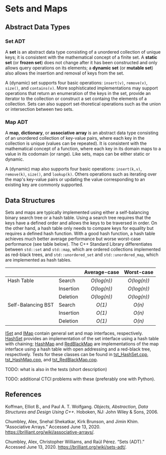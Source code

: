 # Sets and Maps

## Abstract Data Types

### Set ADT

A **set** is an abstract data type consisting of a unordered collection of unique keys; it is consistent with the mathematical concept of a finite set. A **static set** (or **frozen set**) does not change after it has been constructed and only allows query operations on its elements; a **dynamic set** (or **mutable set**) also allows the insertion and removal of keys from the set.

A (dynamic) set supports four basic operations: `insert(v)`, `remove(v)`, `size()`, and `contains(v)`. More sophisticated implementations may support operations that return an enumeration of the keys in the set, provide an iterator to the collection or construct a set containg the elements of a collection. Sets can also support set-thoretical operations such as the union or intersection between two sets.

### Map ADT

A **map**, **dictionary**, or **associative array** is an abstract data type consisting of an unordered collection of key-value pairs, where each key in the collection is unique (values can be repeated). It is consistent with the mathematical concept of a function, where each key in its domain maps to a value in its codomain (or range). Like sets, maps can be either static or dynamic. 

A (dynamic) map also supports four basic operations: `insert(k,v)`, `remove(k)`, `size()`, and `lookup(k)`. Others operations such as iterating over the map's key-value pairs or updating the value corresponding to an existing key are commonly supported.

## Data Structures

Sets and maps are typically implemented using either a self-balancing binary search tree or a hash table. Using a search tree requires that the keys have a defined order and allows the keys to be traversed in order. On the other hand, a hash table only needs to compare keys for equality but requires a defined hash function. With a good hash function, a hash table achieves much better average performance but worse worst-case performance (see table below). The C++ Standard Library differentiates between `std::set` and `std::map`, which are ordered collections implemented as red-black trees, and `std::unordered_set` and `std::unordered_map`, which are implemented as hash tables.

|                    |                       | Average-case | Worst-case   |
|--------------------|-----------------------|:------------:|:------------:|
| Hash Table         | Search                | _O(log(n))_  | _O(log(n))_  |
|                    | Insertion             | _O(log(n))_  | _O(log(n))_  |
|                    | Deletion              | _O(log(n))_  | _O(log(n))_  |
| Self-Balancing BST | Search                | _O(1)_       | _O(n)_       |
|                    | Insertion             | _O(1)_       | _O(n)_       |
|                    | Deletion              | _O(1)_       | _O(n)_       |

[ISet](ISet.h) and [IMap](IMap.h) contain general set and map interfaces, respectively. [HashSet](HashSet.h) provides an implementation of the set interface using a hash table with chaining; [HashMap](HashMap.h) and [RedBlackMap](RedBlackMap.h) are implementations of the map interface using a hash table with open addressing and a red-black tree, respectively. Tests for these classes can be found in [tst_HashSet.cpp](tst_HashSet.cpp), [tst_HashMap.cpp](tst_HashMap.cpp), and [tst_RedBlackMap.cpp](tst_RedBlackMap.cpp).

TODO: what is also in the tests (short description)

TODO: additional CTCI problems with these (preferably one with Python).

## References 

Koffman, Elliot B., and Paul A. T. Wolfgang. _Objects, Abstraction, Data Structures and Design Using C++_. Hoboken, NJ: John Wiley &amp; Sons, 2006.

Chumbley, Alex, Snehal Shekatkar, Kirk Brunson, and Jimin Khim. “Associative Arrays.” Accessed June 13, 2020. https://brilliant.org/wiki/associative-arrays/.

Chumbley, Alex, Christopher Williams, and Raül Pérez. “Sets (ADT).” Accessed June 13, 2020. https://brilliant.org/wiki/sets-adt/.







